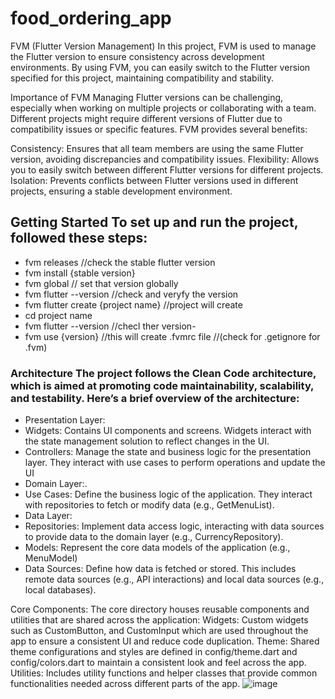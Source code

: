 # food_ordering_app



FVM (Flutter Version Management) In this project, FVM is used to manage the Flutter version to ensure consistency across development environments. By using FVM, you can easily switch to the Flutter version specified for this project, maintaining compatibility and stability.

Importance of FVM Managing Flutter versions can be challenging, especially when working on multiple projects or collaborating with a team. Different projects might require different versions of Flutter due to compatibility issues or specific features. FVM provides several benefits:

Consistency: Ensures that all team members are using the same Flutter version, avoiding discrepancies and compatibility issues. Flexibility: Allows you to easily switch between different Flutter versions for different projects. Isolation: Prevents conflicts between Flutter versions used in different projects, ensuring a stable development environment.

## Getting Started To set up and run the project, followed these steps:

- fvm releases //check the stable flutter version
- fvm install {stable version}
- fvm global // set that version globally
- fvm flutter --version //check and veryfy the version
- fvm flutter create {project name} //project will create
- cd project name
- fvm flutter --version //checl ther version-
- fvm use {version} //this will create .fvmrc file
//(check for .getignore for .fvm)

### Architecture The project follows the Clean Code architecture, which is aimed at promoting code maintainability, scalability, and testability. Here’s a brief overview of the architecture:

- Presentation Layer:
- Widgets: Contains UI components and screens. Widgets interact with the state management solution to reflect changes in the UI.
- Controllers: Manage the state and business logic for the presentation layer. They interact with use cases to perform operations and update the UI
- Domain Layer:.
- Use Cases: Define the business logic of the application. They interact with repositories to fetch or modify data (e.g., GetMenuList).
- Data Layer:
- Repositories: Implement data access logic, interacting with data sources to provide data to the domain layer (e.g., CurrencyRepository).
- Models: Represent the core data models of the application (e.g., MenuModel)
- Data Sources: Define how data is fetched or stored. This includes remote data sources (e.g., API interactions) and local data sources (e.g., local databases).

Core Components: The core directory houses reusable components and utilities that are shared across the application: 
Widgets: Custom widgets such as CustomButton, and CustomInput which are used throughout the app to ensure a consistent UI and reduce code duplication. 
Theme: Shared theme configurations and styles are defined in config/theme.dart and config/colors.dart to maintain a consistent look and feel across the app. Utilities: Includes utility functions and helper classes that provide common functionalities needed across different parts of the app.
![image](https://github.com/user-attachments/assets/5433775c-d34a-453a-9458-4e4d45293743)
